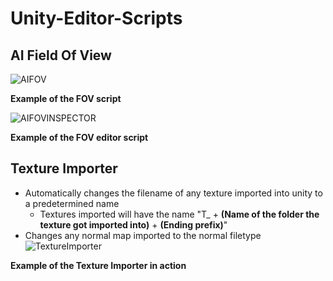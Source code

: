 # Unity-Editor-Scripts

## AI Field Of View
![AIFOV](https://user-images.githubusercontent.com/90192382/172850714-86158db2-bdb6-41b5-8238-6a414f43597b.gif)

**Example of the FOV script**

![AIFOVINSPECTOR](https://user-images.githubusercontent.com/90192382/172849618-67cdf223-442b-4344-a719-9ebb87e12d4f.gif)

**Example of the FOV editor script**



## Texture Importer
- Automatically changes the filename of any texture imported into unity to a predetermined name
  - Textures imported will have the name "T_ + **(Name of the folder the texture got imported into)** + **(Ending prefix)**"
- Changes any normal map imported to the normal filetype
![TextureImporter](https://user-images.githubusercontent.com/90192382/172851859-a7058606-93e0-4d44-a09f-27c0cc8b34d5.gif)

**Example of the Texture Importer in action**

